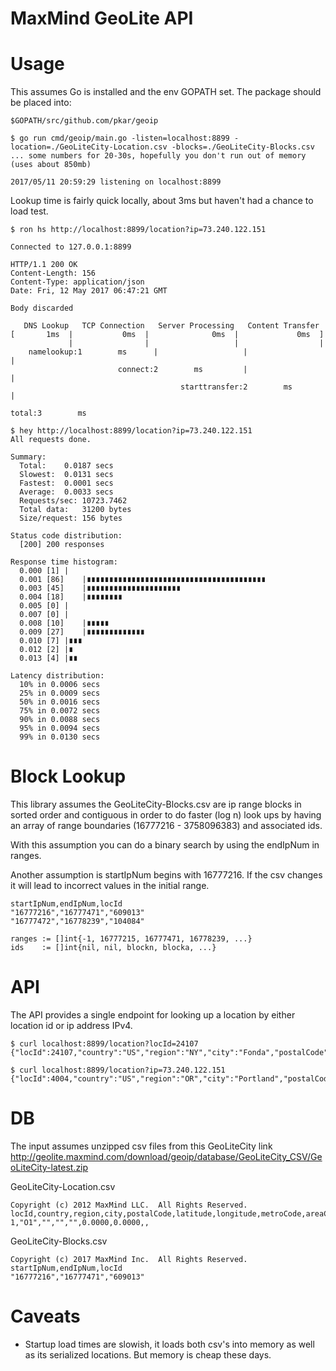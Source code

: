 MaxMind GeoLite API
===================

Usage
=====

This assumes Go is installed and the env GOPATH set. The package should be placed into:

```
$GOPATH/src/github.com/pkar/geoip
```

```
$ go run cmd/geoip/main.go -listen=localhost:8899 -location=./GeoLiteCity-Location.csv -blocks=./GeoLiteCity-Blocks.csv
... some numbers for 20-30s, hopefully you don't run out of memory (uses about 850mb)

2017/05/11 20:59:29 listening on localhost:8899
```

Lookup time is fairly quick locally, about 3ms but haven't had a chance to load test.

```
$ ron hs http://localhost:8899/location?ip=73.240.122.151

Connected to 127.0.0.1:8899

HTTP/1.1 200 OK
Content-Length: 156
Content-Type: application/json
Date: Fri, 12 May 2017 06:47:21 GMT

Body discarded

   DNS Lookup   TCP Connection   Server Processing   Content Transfer
[       1ms  |           0ms  |              0ms  |             0ms  ]
             |                |                   |                  |
    namelookup:1        ms      |                   |                  |
                        connect:2        ms         |                  |
                                      starttransfer:2        ms        |
                                                                 total:3        ms
```

```
$ hey http://localhost:8899/location?ip=73.240.122.151
All requests done.

Summary:
  Total:	0.0187 secs
  Slowest:	0.0131 secs
  Fastest:	0.0001 secs
  Average:	0.0033 secs
  Requests/sec:	10723.7462
  Total data:	31200 bytes
  Size/request:	156 bytes

Status code distribution:
  [200]	200 responses

Response time histogram:
  0.000 [1]	|
  0.001 [86]	|∎∎∎∎∎∎∎∎∎∎∎∎∎∎∎∎∎∎∎∎∎∎∎∎∎∎∎∎∎∎∎∎∎∎∎∎∎∎∎∎
  0.003 [45]	|∎∎∎∎∎∎∎∎∎∎∎∎∎∎∎∎∎∎∎∎∎
  0.004 [18]	|∎∎∎∎∎∎∎∎
  0.005 [0]	|
  0.007 [0]	|
  0.008 [10]	|∎∎∎∎∎
  0.009 [27]	|∎∎∎∎∎∎∎∎∎∎∎∎∎
  0.010 [7]	|∎∎∎
  0.012 [2]	|∎
  0.013 [4]	|∎∎

Latency distribution:
  10% in 0.0006 secs
  25% in 0.0009 secs
  50% in 0.0016 secs
  75% in 0.0072 secs
  90% in 0.0088 secs
  95% in 0.0094 secs
  99% in 0.0130 secs
```

Block Lookup
============

This library assumes the GeoLiteCity-Blocks.csv are ip range blocks in sorted order and contiguous in
order to do faster (log n) look ups by having an array of range boundaries (16777216 - 3758096383) and associated ids.

With this assumption you can do a binary search by using the endIpNum in ranges.

Another assumption is startIpNum begins with 16777216. If the csv changes it will lead to incorrect
values in the initial range.

```
startIpNum,endIpNum,locId
"16777216","16777471","609013"
"16777472","16778239","104084"
```

```
ranges := []int{-1, 16777215, 16777471, 16778239, ...}
ids    := []int{nil, nil, blockn, blocka, ...}
```

API
===

The API provides a single endpoint for looking up a location by either location id or ip address IPv4.

```
$ curl localhost:8899/location?locId=24107
{"locId":24107,"country":"US","region":"NY","city":"Fonda","postalCode":"12068","latitude":42.9508,"longitude":-74.3937,"metroCode":532,"areaCode":"518"}
```

```
$ curl localhost:8899/location?ip=73.240.122.151
{"locId":4004,"country":"US","region":"OR","city":"Portland","postalCode":"97202","latitude":45.4763,"longitude":-122.6408,"metroCode":820,"areaCode":"503"}
```


DB
==

The input assumes unzipped csv files from this GeoLiteCity link
http://geolite.maxmind.com/download/geoip/database/GeoLiteCity_CSV/GeoLiteCity-latest.zip

GeoLiteCity-Location.csv

```
Copyright (c) 2012 MaxMind LLC.  All Rights Reserved.
locId,country,region,city,postalCode,latitude,longitude,metroCode,areaCode
1,"O1","","","",0.0000,0.0000,,
```

GeoLiteCity-Blocks.csv

```
Copyright (c) 2017 MaxMind Inc.  All Rights Reserved.
startIpNum,endIpNum,locId
"16777216","16777471","609013"
```

Caveats
=======

- Startup load times are slowish, it loads both csv's into memory as well as its serialized locations. But memory is cheap these days.
